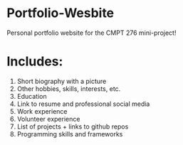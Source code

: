 # Portfolio-Wesbite
Personal portfolio website for the CMPT 276 mini-project!

# Includes:
1. Short biography with a picture
2. Other hobbies, skills, interests, etc. 
3. Education
4. Link to resume and professional social media
5. Work experience
6. Volunteer experience
7. List of projects + links to github repos
8. Programming skills and frameworks 

